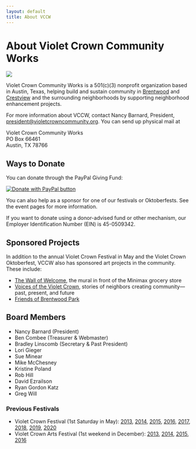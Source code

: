 ```yaml
---
layout: default
title: About VCCW
---
```

# About Violet Crown Community Works

<img src="img/vccw-small-2014.png" class="img-responsive well">

Violet Crown Community Works is a 501(c)(3) nonprofit organization based in
Austin, Texas, helping build and sustain community in
[Brentwood](http://brentwoodaustin.blogspot.com/) and
[Crestview](http://www.crestviewna.com/) and the surrounding neighborhoods
by supporting neighborhood enhancement projects.

For more information about VCCW, contact Nancy Barnard, President,
[president@violetcrowncommunity.org](mailto:president@violetcrowncommunity.org).  You can send up physical mail at

Violet Crown Community Works<br>
PO Box 66461<br>
Austin, TX 78766

## Ways to Donate

You can donate through the PayPal Giving Fund:

<a href="https://www.paypal.com/us/fundraiser/charity/1726667"><img src="https://www.paypalobjects.com/en_US/i/btn/btn_donateCC_LG.gif" border="0" title="PayPal - The safer, easier way to pay online!" alt="Donate with PayPal button" /></a>

You can also help as a sponsor for one of our festivals or Oktoberfests.  See the event pages for more information.

If you want to donate using a donor-advised fund or other mechanism, our Employer Identification Number (EIN) is 45-0509342.

## Sponsored Projects

In addition to the annual Violet Crown Festival in May and the Violet Crown
Oktoberfest, VCCW also has sponsored art projects in the community.  These include:

* [The Wall of Welcome](wall.html), the mural in front of the Minimax grocery store
* [Voices of the Violet Crown](voices.html), stories of neighbors creating community—past, present, and future
* [Friends of Brentwood Park](http://friendsofbrentwoodpark.org/)

## Board Members

* Nancy Barnard (President)
* Ben Combee (Treasurer & Webmaster)
* Bradley Linscomb (Secretary & Past President)
* Lori Gieger
* Sue Minear
* Mike McChesney
* Kristine Poland
* Rob Hill
* David Ezrailson
* Ryan Gordon Katz
* Greg Will

### Previous Festivals

* Violet Crown Festival (1st Saturday in May): [2013](vcf_2013.html), [2014](vcf_2014.html), [2015](vcf_2015.html), [2016](vcf_2016.html), [2017](vcf_2017.html), [2018](vcf_2018.html), [2019](vcf_2019.html), [2020](vcf_2020.html)
* Violet Crown Arts Festival (1st weekend in December): [2013](artsfest_2013.html), [2014](artsfest_2014.html), [2015](artsfest_2015.html),  [2016](artsfest_2016.html)
